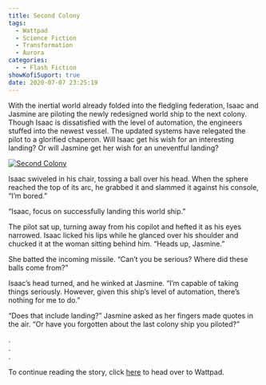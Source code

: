 ```yaml
---
title: Second Colony
tags:
  - Wattpad
  - Science Fiction
  - Transformation
  - Aurora
categories:
  - - Flash Fiction
showKofiSuport: true
date: 2020-07-07 23:25:19
---
```


With the inertial world already folded into the fledgling federation, Isaac and Jasmine are piloting the newly redesigned world ship to the next colony. Though Isaac is dissatisfied with the level of automation, the engineers stuffed into the newest vessel. The updated systems have relegated the pilot to a glorified chaperon.<!-- more --> Will Isaac get his wish for an interesting landing? Or will Jasmine get her wish for an uneventful landing?

<div class="center">

[![Second Colony](/images/covers/transformation.png "Second Colony")](https://www.wattpad.com/916922836-transformation-second-colony)

</div>

Isaac swiveled in his chair, tossing a ball over his head. When the sphere reached the top of its arc, he grabbed it and slammed it against his console, “I’m bored.”

“Isaac, focus on successfully landing this world ship.”

The pilot sat up, turning away from his copilot and hefted it as his eyes narrowed. Isaac licked his lips while he glanced over his shoulder and chucked it at the woman sitting behind 
him. “Heads up, Jasmine.”

She batted the incoming missile. “Can’t you be serious? Where did these balls come from?”

Isaac’s head turned, and he winked at Jasmine. “I’m capable of taking things seriously. However, given this ship’s level of automation, there’s nothing for me to do.”

“Does that include landing?” Jasmine asked as her fingers made quotes in the air. “Or have you forgotten about the last colony ship you piloted?”

<div class="center story-ellipses">

.</br>
.</br>
.</br>

</div>

<div>

To continue reading the story, click [here](https://www.wattpad.com/916922836-transformation-second-colony) to head over to Wattpad.

</div>